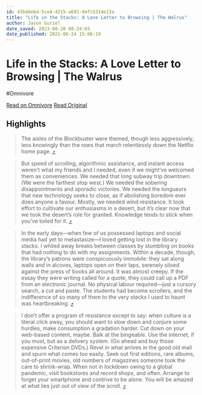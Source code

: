```yaml
---
id: 43bddebd-5ce4-4215-a691-8efc5314e13a
title: "Life in the Stacks: A Love Letter to Browsing | The Walrus"
author: Jason Guriel
date_saved: 2023-08-20 08:24:03
date_published: 2021-06-24 15:06:19
---
```


# Life in the Stacks: A Love Letter to Browsing | The Walrus
#Omnivore

[Read on Omnivore](https://omnivore.app/me/https-thewalrus-ca-life-in-the-stacks-a-love-letter-to-browsing-18a12e6eff2)
[Read Original](https://thewalrus.ca/life-in-the-stacks-a-love-letter-to-browsing)

## Highlights

> The aisles of the Blockbuster were themed, though less aggressively, less knowingly than the rows that march relentlessly down the Netflix home page. [⤴️](https://omnivore.app/me/https-thewalrus-ca-life-in-the-stacks-a-love-letter-to-browsing-18a12e6eff2#c8fbe8df-b7dd-4bf4-ae3d-751dbb5519d8) 

> But speed of scrolling, algorithmic assistance, and instant access weren’t what my friends and I needed, even if we might’ve welcomed them as conveniences. We needed that long subway trip downtown. (We were the farthest stop west.) We needed the sobering disappointments and sporadic victories. We needed the longueurs that new technology seeks to close, as if abolishing boredom ever does anyone a favour. Mostly, we needed wind resistance. It took effort to cultivate our enthusiasms in a desert, but it’s clear now that we took the desert’s role for granted. Knowledge tends to stick when you’ve toiled for it. [⤴️](https://omnivore.app/me/https-thewalrus-ca-life-in-the-stacks-a-love-letter-to-browsing-18a12e6eff2#0fd8e132-57f7-4e33-bfdf-6c0caa890c61) 

> In the early days—when few of us possessed laptops and social media had yet to metastasize—I loved getting lost in the library stacks. I whiled away breaks between classes by stumbling on books that had nothing to do with my assignments. Within a decade, though, the library’s patrons were conspicuously immobile: they sat along walls and in alcoves, laptops open on their laps, serenely siloed against the press of books all around. It was almost creepy. If the essay they were writing called for a quote, they could call up a PDF from an electronic journal. No physical labour required—just a cursory search, a cut and paste. The students had become scrollers, and the indifference of so many of them to the very stacks I used to haunt was heartbreaking. [⤴️](https://omnivore.app/me/https-thewalrus-ca-life-in-the-stacks-a-love-letter-to-browsing-18a12e6eff2#62d23a98-1624-46ad-a039-a26bebacbaab) 

> I don’t offer a program of resistance except to say: when culture is a literal click away, you should want to slow down and conjure some hurdles, make consumption a gradation harder. Cut down on your web-based content, maybe. Balk at the bingeable. Use the internet, if you must, but as a delivery system. (Go ahead and buy those expensive Criterion DVDs.) Revel in what arrives in the good old mail and spurn what comes too easily. Seek out first editions, rare albums, out-of-print movies, old numbers of magazines someone took the care to shrink-wrap. When not in lockdown owing to a global pandemic, visit bookstores and record shops, and often. Arrange to forget your smartphone and contrive to be alone. You will be amazed at what lies just out of view of the scroll. [⤴️](https://omnivore.app/me/https-thewalrus-ca-life-in-the-stacks-a-love-letter-to-browsing-18a12e6eff2#d9e03363-3133-43a7-ae77-f4d0aaa6f62b) 

